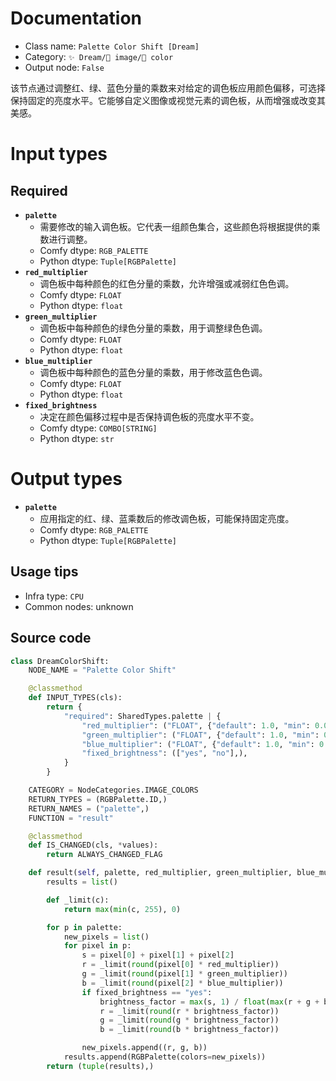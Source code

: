 
# Documentation
- Class name: `Palette Color Shift [Dream]`
- Category: `✨ Dream/🌄 image/🎨 color`
- Output node: `False`

该节点通过调整红、绿、蓝色分量的乘数来对给定的调色板应用颜色偏移，可选择保持固定的亮度水平。它能够自定义图像或视觉元素的调色板，从而增强或改变其美感。

# Input types
## Required
- **`palette`**
    - 需要修改的输入调色板。它代表一组颜色集合，这些颜色将根据提供的乘数进行调整。
    - Comfy dtype: `RGB_PALETTE`
    - Python dtype: `Tuple[RGBPalette]`
- **`red_multiplier`**
    - 调色板中每种颜色的红色分量的乘数，允许增强或减弱红色色调。
    - Comfy dtype: `FLOAT`
    - Python dtype: `float`
- **`green_multiplier`**
    - 调色板中每种颜色的绿色分量的乘数，用于调整绿色色调。
    - Comfy dtype: `FLOAT`
    - Python dtype: `float`
- **`blue_multiplier`**
    - 调色板中每种颜色的蓝色分量的乘数，用于修改蓝色色调。
    - Comfy dtype: `FLOAT`
    - Python dtype: `float`
- **`fixed_brightness`**
    - 决定在颜色偏移过程中是否保持调色板的亮度水平不变。
    - Comfy dtype: `COMBO[STRING]`
    - Python dtype: `str`

# Output types
- **`palette`**
    - 应用指定的红、绿、蓝乘数后的修改调色板，可能保持固定亮度。
    - Comfy dtype: `RGB_PALETTE`
    - Python dtype: `Tuple[RGBPalette]`


## Usage tips
- Infra type: `CPU`
- Common nodes: unknown


## Source code
```python
class DreamColorShift:
    NODE_NAME = "Palette Color Shift"

    @classmethod
    def INPUT_TYPES(cls):
        return {
            "required": SharedTypes.palette | {
                "red_multiplier": ("FLOAT", {"default": 1.0, "min": 0.0, "max": 100.0, "step": 0.1}),
                "green_multiplier": ("FLOAT", {"default": 1.0, "min": 0.0, "max": 100.0, "step": 0.1}),
                "blue_multiplier": ("FLOAT", {"default": 1.0, "min": 0.0, "max": 100.0, "step": 0.1}),
                "fixed_brightness": (["yes", "no"],),
            }
        }

    CATEGORY = NodeCategories.IMAGE_COLORS
    RETURN_TYPES = (RGBPalette.ID,)
    RETURN_NAMES = ("palette",)
    FUNCTION = "result"

    @classmethod
    def IS_CHANGED(cls, *values):
        return ALWAYS_CHANGED_FLAG

    def result(self, palette, red_multiplier, green_multiplier, blue_multiplier, fixed_brightness):
        results = list()

        def _limit(c):
            return max(min(c, 255), 0)

        for p in palette:
            new_pixels = list()
            for pixel in p:
                s = pixel[0] + pixel[1] + pixel[2]
                r = _limit(round(pixel[0] * red_multiplier))
                g = _limit(round(pixel[1] * green_multiplier))
                b = _limit(round(pixel[2] * blue_multiplier))
                if fixed_brightness == "yes":
                    brightness_factor = max(s, 1) / float(max(r + g + b, 1))
                    r = _limit(round(r * brightness_factor))
                    g = _limit(round(g * brightness_factor))
                    b = _limit(round(b * brightness_factor))

                new_pixels.append((r, g, b))
            results.append(RGBPalette(colors=new_pixels))
        return (tuple(results),)

```
